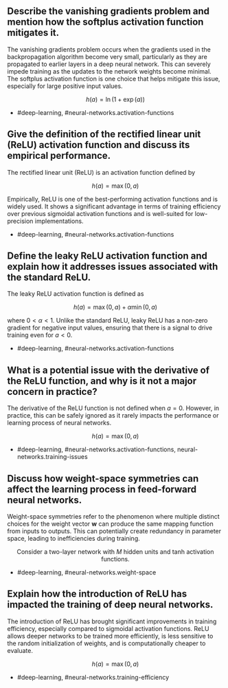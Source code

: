 ## Describe the vanishing gradients problem and mention how the softplus activation function mitigates it.

The vanishing gradients problem occurs when the gradients used in the backpropagation algorithm become very small, particularly as they are propagated to earlier layers in a deep neural network. This can severely impede training as the updates to the network weights become minimal. The softplus activation function is one choice that helps mitigate this issue, especially for large positive input values.

$$
h(a) = \ln(1 + \exp(a))
$$

- #deep-learning, #neural-networks.activation-functions

## Give the definition of the rectified linear unit (ReLU) activation function and discuss its empirical performance.

The rectified linear unit (ReLU) is an activation function defined by

$$
h(a) = \max(0, a)
$$

Empirically, ReLU is one of the best-performing activation functions and is widely used. It shows a significant advantage in terms of training efficiency over previous sigmoidal activation functions and is well-suited for low-precision implementations.

- #deep-learning, #neural-networks.activation-functions

## Define the leaky ReLU activation function and explain how it addresses issues associated with the standard ReLU.

The leaky ReLU activation function is defined as

$$
h(a) = \max(0, a) + \alpha \min(0, a)
$$

where $0<\alpha<1$. Unlike the standard ReLU, leaky ReLU has a non-zero gradient for negative input values, ensuring that there is a signal to drive training even for $a < 0$.

- #deep-learning, #neural-networks.activation-functions

## What is a potential issue with the derivative of the ReLU function, and why is it not a major concern in practice?

The derivative of the ReLU function is not defined when $a=0$. However, in practice, this can be safely ignored as it rarely impacts the performance or learning process of neural networks.

$$
h(a) = \max(0, a)
$$

- #deep-learning, #neural-networks.activation-functions, neural-networks.training-issues

## Discuss how weight-space symmetries can affect the learning process in feed-forward neural networks.

Weight-space symmetries refer to the phenomenon where multiple distinct choices for the weight vector $\mathbf{w}$ can produce the same mapping function from inputs to outputs. This can potentially create redundancy in parameter space, leading to inefficiencies during training.

$$
\text{Consider a two-layer network with $M$ hidden units and tanh activation functions.}
$$

- #deep-learning, #neural-networks.weight-space

## Explain how the introduction of ReLU has impacted the training of deep neural networks.

The introduction of ReLU has brought significant improvements in training efficiency, especially compared to sigmoidal activation functions. ReLU allows deeper networks to be trained more efficiently, is less sensitive to the random initialization of weights, and is computationally cheaper to evaluate.

$$
h(a) = \max(0, a)
$$

- #deep-learning, #neural-networks.training-efficiency